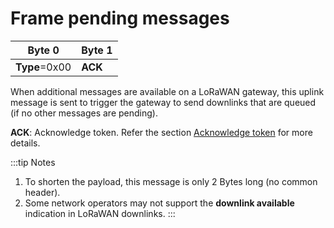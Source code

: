 # Frame pending messages

|  Byte 0        |  Byte 1  |
|----------------|----------|
|  **Type**=0x00 |  **ACK** |

 When additional messages are available on a LoRaWAN gateway, this uplink message is sent to trigger the gateway to send downlinks that are queued (if no other messages are pending).

 **ACK**: Acknowledge token. Refer the section [Acknowledge token](/AbeewayRefGuide/downlink-messages/ack-token/readme.md) for more details.

:::tip Notes
1. To shorten the payload, this message is only 2 Bytes long (no common header).
2. Some network operators may not support the **downlink available** indication in LoRaWAN downlinks.
:::